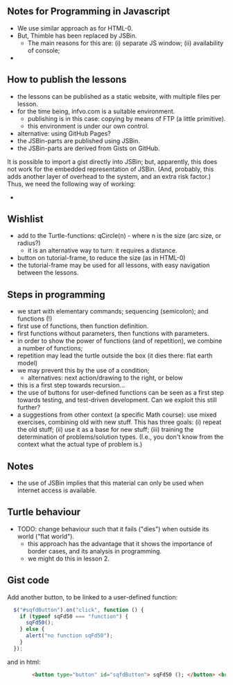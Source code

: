 ## Notes for Programming in Javascript

* We use similar approach as for HTML-0.
* But, Thimble has been replaced by JSBin.
    * The main reasons for this are: (i) separate JS window; (ii) availability of console;
*

## How to publish the lessons

* the lessons can be published as a static website, with multiple files per lesson.
* for the time being, infvo.com is a suitable environment.
    * publishing is in this case: copying by means of FTP (a little primitive).
    * this environment is under our own control.
* alternative: using GitHub Pages?
* the JSBin-parts are published using JSBin.
* the JSBin-parts are derived from Gists on GitHub.

It is possible to import a gist directly into JSBin; but, apparently, this does not work for the embedded representation of JSBin. (And, probably, this adds another layer of overhead to the system, and an extra risk factor.) Thus, we need the following way of working:

* 

## Wishlist

* add to the Turtle-functions: qCircle(n) - where n is the size (arc size, or radius?)
    * it is an alternative way to turn: it requires a distance.
* button on tutorial-frame, to reduce the size (as in HTML-0)
* the tutorial-frame may be used for all lessons, with easy navigation between the lessons.

## Steps in programming

* we start with elementary commands; sequencing (semicolon); and functions (!)
* first use of functions, then function definition.
* first functions without parameters, then functions with parameters.
* in order to show the power of functions (and of repetition), we combine a number of functions;
* repetition may lead the turtle outside the box (it dies there: flat earth model)
* we may prevent this by the use of a condition;
    * alternatives: next action/drawing to the right, or below
* this is a first step towards recursion...
* the use of buttons for user-defined functions can be seen as a first step towards testing, and test-driven development. Can we exploit this still further?
* a suggestions from other context (a specific Math course): use mixed exercises, combining old with new stuff. This has three goals: (i) repeat the old stuff; (ii) use it as a base for new stuff; (iii) training the determination of problems/solution types. (I.e., you don't know from the context what the actual type of problem is.)

## Notes

* the use of JSBin implies that this material can only be used when internet access is available.

## Turtle behaviour

* TODO: change behaviour such that it fails ("dies") when outside its world ("flat world"). 
    * this approach has the advantage that it shows the importance of border cases, and its analysis in programming.
    * we might do this in lesson 2.

## Gist code 

Add another button, to be linked to a user-defined function:

```js
  $("#sqfdButton").on("click", function () {
    if (typeof sqFd50 === "function") {
      sqFd50();
    } else {
      alert("no function sqFd50");
    }
  });
```
and in html:

```html
        <button type="button" id="sqfdButton"> sqFd50 (); </button> <br>
```

```html

```
